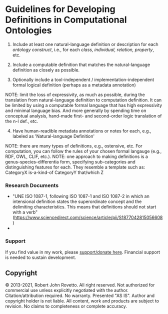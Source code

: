 # Guidelines for Developing Definitions in Computational Ontologies

1) Include at least one natural-language definition or description for each _ontology construct_, i.e., for each _class, individual, relation, property_, etc.

2) Include a computable definition that matches the natural-language definition as closely as possible.

3) Optionally include a tool-independent / implementation-independent formal logical definition (perhaps as a metadata annotation) 

NOTE: limit the loss of expressivity, as much as possible, during the translation from natural-language definition to computation definition. It can be limited by using a computable formal language that has high expressivity and minimal language bias. And more generally by spending time on conceptual analysis, hand-made first- and second-order logic translation of the n-l def., etc. 

4) Have human-readible metadata annotations or notes for each, e.g., labeled as 'Natural-language Definition'

NOTE: there are many types of definitions, e.g., ostensive, etc. For computation, you can follow the rules of your chosen formal langauge (e.g., RDF, OWL, CLIF, etc.). 
NOTE: one approach to making definitions is a genus-species-differentia form, specifying sub-categories and distinguishing features for each. They resemble a template such as:
CategoryX is-a-kind-of CategoryY that/which Z

### Research Documents 
- "UNE ISO 1087-1,  following  ISO  1087-1 and ISO 1087-2 in which an intensional definition states the superordinate concept and the delimiting characteristics. This means that definitions should not start with a verb" (https://www.sciencedirect.com/science/article/pii/S1877042815056608)
-

### Support
If you find value in my work, please [support/donate here](https://gogetfunding.com/knowledge-organization-services-ontology-terminology-metadata-concept-analysis/). Financial support is needed to sustain development.


## Copyright
© 2013-2021, Robert John Rovetto. All right reserved.
Not authorized for commercial use unless explicitly negotiated with the author. Citation/attribution required.
No warranty. Presented "AS IS". Author and copyright holder is not liable. All content, work and products are subject to revision. No claims to completeness or complete accuracy.
